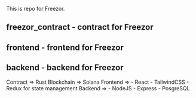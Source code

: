 This is repo for Freezor.

## freezor_contract - contract for Freezor
## frontend - frontend for Freezor
## backend - backend for Freezor


Contract => Rust 
Blockchain => Solana
Frontend =>
    - React
    - TailwindCSS
    - Redux for state management
Backend =>
    - NodeJS
    - Express
    - PosgreSQL

